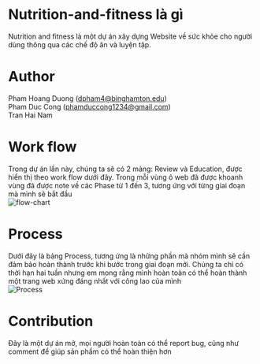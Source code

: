 # Nutrition-and-fitness là gì 
Nutrition and fitness là một dự án xây dựng Website về sức khỏe cho người dùng thông qua các chế độ ăn và luyện tập. 

# Author 
Pham Hoang Duong (dpham4@binghamton.edu) <br> 
Pham Duc Cong (phamduccong1234@gmail.com) <br>
Tran Hai Nam <br> 

# Work flow
Trong dự án lần này, chúng ta sẽ có 2 mảng: Review và Education, được hiển thị theo work flow dưới đây. Trong mỗi vùng ô web đã được khoanh vùng đã được note về các Phase từ 1 đến 3, tương ứng với từng giai đoạn mà mình sẽ bắt đầu <br> 
![flow-chart](https://user-images.githubusercontent.com/54454479/127732267-1523d011-6502-4a3e-bdaa-2b110da16997.png)

# Process
Dưới đây là bảng Process, tương ứng là những phần mà nhóm mình sẽ cần đảm bảo hoàn thành trước khi bước trong giai đoạn mới. Chúng ta chỉ có thời hạn hai tuần nhưng em mong rằng mình hoàn toàn có thể hoàn thành một trang web xứng đáng nhất với công lao của mình <br> 
![Process](https://user-images.githubusercontent.com/54454479/127732317-84a08c4c-2435-467a-b359-e4118deb4a76.png)


# Contribution
Đây là một dự án mở, mọi người hoàn toàn có thể report bug, cũng như comment để giúp sản phẩm có thể hoàn thiện hơn 

